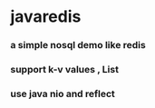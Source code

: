 # javaredis
### a simple nosql demo  like redis
### support k-v values , List
### use java nio and reflect
